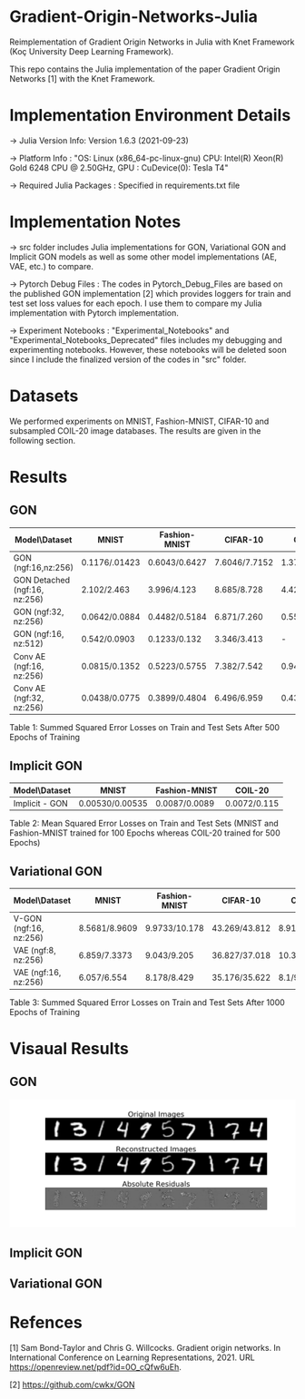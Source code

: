 # Gradient-Origin-Networks-Julia

Reimplementation of Gradient Origin Networks in Julia with Knet Framework (Koç University Deep Learning Framework).

This repo contains the Julia implementation of the paper Gradient Origin Networks [1] with the Knet Framework.

# Implementation Environment Details

-> Julia Version Info: Version 1.6.3 (2021-09-23)

-> Platform Info :  "OS: Linux (x86_64-pc-linux-gnu) CPU: Intel(R) Xeon(R) Gold 6248 CPU @ 2.50GHz, GPU : CuDevice(0): Tesla T4"

-> Required Julia Packages : Specified in requirements.txt file

# Implementation Notes

-> src folder includes Julia implementations for GON, Variational GON and Implicit GON models as well as some other model implementations (AE, VAE, etc.) to compare.

-> Pytorch Debug Files : The codes in Pytorch_Debug_Files are based on the published GON implementation [2] which provides loggers for train and test set loss values for each epoch. I use them to compare my Julia implementation with Pytorch implementation.

-> Experiment Notebooks : "Experimental_Notebooks" and "Experimental_Notebooks_Deprecated" files includes my debugging and experimenting notebooks. However, these notebooks will be deleted soon since I include the finalized version of the codes in "src" folder.

# Datasets
We performed experiments on MNIST, Fashion-MNIST, CIFAR-10 and subsampled COIL-20 image databases. The results are given in the following section.
# Results
## GON
|Model\Dataset| MNIST | Fashion-MNIST| CIFAR-10| COIL-20|
|  ---         | ---       | ---        | ---  | --- |
|GON (ngf:16,nz:256)| 0.1176/.01423| 0.6043/0.6427|7.6046/7.7152|1.3784/2.5973|
|GON Detached (ngf:16, nz:256)| 2.102/2.463| 3.996/4.123|8.685/8.728|4.428/5.410|
|GON (ngf:32, nz:256)| 0.0642/0.0884|0.4482/0.5184|6.871/7.260|0.5529/3.146|
|GON (ngf:16, nz:512)| 0.542/0.0903|0.1233/0.132|3.346/3.413| - |
|Conv AE (ngf:16, nz:256)| 0.0815/0.1352| 0.5223/0.5755|7.382/7.542|0.942/4.537|
|Conv AE (ngf:32, nz:256)| 0.0438/0.0775| 0.3899/0.4804| 6.496/6.959| 0.4344/4.0801|

Table 1: Summed Squared Error Losses on Train and Test Sets After 500 Epochs of Training

## Implicit GON
|Model\Dataset| MNIST | Fashion-MNIST | COIL-20|
|  ---         | ---       | ---        | ---  |
|Implicit - GON| 0.00530/0.00535| 0.0087/0.0089|0.0072/0.115|

Table 2: Mean Squared Error Losses on Train and Test Sets (MNIST and Fashion-MNIST trained for 100 Epochs whereas COIL-20 trained for 500 Epochs)

## Variational GON
|Model\Dataset| MNIST | Fashion-MNIST| CIFAR-10| COIL-20|
|  ---         | ---       | ---        | ---  | --- |
|V-GON (ngf:16, nz:256) | 8.5681/8.9609| 9.9733/10.178| 43.269/43.812| 8.917/11.427|
|VAE (ngf:8, nz:256) | 6.859/7.3373| 9.043/9.205| 36.827/37.018| 10.386/11.855|
|VAE (ngf:16, nz:256)| 6.057/6.554| 8.178/8.429| 35.176/35.622| 8.1/9.31|

Table 3: Summed Squared Error Losses on Train and Test Sets After 1000 Epochs of Training

# Visaual Results

## GON
![Sample From Test Set](./src/Evaluation_Notebooks/mnist_gon_test_reconstructions_nz256.png)
## Implicit GON

## Variational GON


# Refences

[1] Sam Bond-Taylor and Chris G. Willcocks. Gradient origin networks. In International Conference on Learning Representations, 2021. URL https://openreview.net/pdf?id=0O_cQfw6uEh.

[2] https://github.com/cwkx/GON

